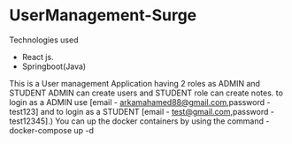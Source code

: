 # UserManagement-Surge

Technologies used
* React js.
* Springboot(Java)

This is a User management Application having 2 roles as ADMIN and STUDENT
ADMIN can create users and STUDENT role can create notes.
to login as a ADMIN use [email - arkamahamed88@gmail.com,password - test123] and to login as a STUDENT [email - test@gmail.com,password - test12345].)
You can up the docker containers by using the command - docker-compose up -d


